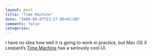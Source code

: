 ```yaml
---
layout: post
title: "Time Machine"
date: "2006-08-07T23:27:00+01:00"
comments: false
categories: 
---
```


<p>I have no idea how well it is going to work in practice, but Mac OS X Leopard&#8217;s <a href="http://www.apple.com/macosx/leopard/timemachine.html">Time Machine</a> has a seriously cool UI.</p>


